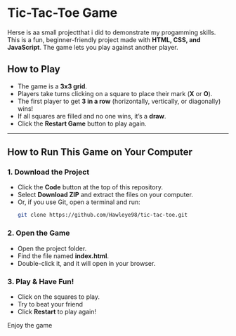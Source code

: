 # Tic-Tac-Toe Game

Herse is aa small projectthat i did to demonstrate my progamming skills. This is a fun, beginner-friendly project made with **HTML, CSS, and JavaScript**. The game lets you play against another player.

## How to Play 
- The game is a **3x3 grid**.
- Players take turns clicking on a square to place their mark (**X** or **O**).
- The first player to get **3 in a row** (horizontally, vertically, or diagonally) wins! 
- If all squares are filled and no one wins, it’s a **draw**.
- Click the **Restart Game** button to play again.

---

## How to Run This Game on Your Computer 

### 1. Download the Project 
- Click the **Code** button at the top of this repository.
- Select **Download ZIP** and extract the files on your computer.
- Or, if you use Git, open a terminal and run:
  ```sh
  git clone https://github.com/Hawleye98/tic-tac-toe.git
  ```

### 2. Open the Game 
- Open the project folder.
- Find the file named **index.html**.
- Double-click it, and it will open in your browser.

### 3. Play & Have Fun! 
- Click on the squares to play.
- Try to beat your friend
- Click **Restart** to play again!



 
Enjoy the game


